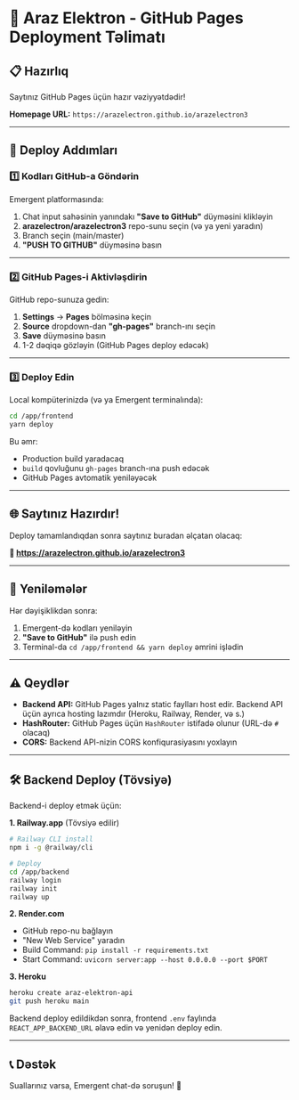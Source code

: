 # 🚀 Araz Elektron - GitHub Pages Deployment Təlimatı

## 📋 Hazırlıq

Saytınız GitHub Pages üçün hazır vəziyyətdədir! 

**Homepage URL:** `https://arazelectron.github.io/arazelectron3`

---

## 🔧 Deploy Addımları

### 1️⃣ **Kodları GitHub-a Göndərin**

Emergent platformasında:
1. Chat input sahəsinin yanındakı **"Save to GitHub"** düyməsini klikləyin
2. **arazelectron/arazelectron3** repo-sunu seçin (və ya yeni yaradın)
3. Branch seçin (main/master)
4. **"PUSH TO GITHUB"** düyməsinə basın

---

### 2️⃣ **GitHub Pages-i Aktivləşdirin**

GitHub repo-sunuza gedin:
1. **Settings** → **Pages** bölməsinə keçin
2. **Source** dropdown-dan **"gh-pages"** branch-ını seçin
3. **Save** düyməsinə basın
4. 1-2 dəqiqə gözləyin (GitHub Pages deploy edəcək)

---

### 3️⃣ **Deploy Edin**

Local kompüterinizdə (və ya Emergent terminalında):

```bash
cd /app/frontend
yarn deploy
```

Bu əmr:
- Production build yaradacaq
- `build` qovluğunu `gh-pages` branch-ına push edəcək
- GitHub Pages avtomatik yeniləyəcək

---

## 🌐 Saytınız Hazırdır!

Deploy tamamlandıqdan sonra saytınız buradan əlçatan olacaq:

**🔗 https://arazelectron.github.io/arazelectron3**

---

## 🔄 Yeniləmələr

Hər dəyişiklikdən sonra:

1. Emergent-də kodları yeniləyin
2. **"Save to GitHub"** ilə push edin
3. Terminal-da `cd /app/frontend && yarn deploy` əmrini işlədin

---

## ⚠️ Qeydlər

- **Backend API:** GitHub Pages yalnız static faylları host edir. Backend API üçün ayrıca hosting lazımdır (Heroku, Railway, Render, və s.)
- **HashRouter:** GitHub Pages üçün `HashRouter` istifadə olunur (URL-də `#` olacaq)
- **CORS:** Backend API-nizin CORS konfiqurasiyasını yoxlayın

---

## 🛠 Backend Deploy (Tövsiyə)

Backend-i deploy etmək üçün:

**1. Railway.app** (Tövsiyə edilir)
```bash
# Railway CLI install
npm i -g @railway/cli

# Deploy
cd /app/backend
railway login
railway init
railway up
```

**2. Render.com**
- GitHub repo-nu bağlayın
- "New Web Service" yaradın
- Build Command: `pip install -r requirements.txt`
- Start Command: `uvicorn server:app --host 0.0.0.0 --port $PORT`

**3. Heroku**
```bash
heroku create araz-elektron-api
git push heroku main
```

Backend deploy edildikdən sonra, frontend `.env` faylında `REACT_APP_BACKEND_URL` əlavə edin və yenidən deploy edin.

---

## 📞 Dəstək

Suallarınız varsa, Emergent chat-də soruşun! 💬
